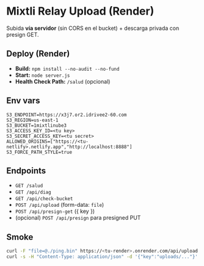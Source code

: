 
# Mixtli Relay Upload (Render)
Subida **vía servidor** (sin CORS en el bucket) + descarga privada con presign GET.

## Deploy (Render)
- **Build:** `npm install --no-audit --no-fund`
- **Start:** `node server.js`
- **Health Check Path:** `/salud` (opcional)

## Env vars
```
S3_ENDPOINT=https://x3j7.or2.idrivee2-60.com
S3_REGION=us-east-1
S3_BUCKET=1mixtlinube3
S3_ACCESS_KEY_ID=<tu key>
S3_SECRET_ACCESS_KEY=<tu secret>
ALLOWED_ORIGINS=["https://<tu-netlify>.netlify.app","http://localhost:8888"]
S3_FORCE_PATH_STYLE=true
```

## Endpoints
- `GET /salud`
- `GET /api/diag`
- `GET /api/check-bucket`
- `POST /api/upload` (form-data: `file`)
- `POST /api/presign-get` ({ key })
- (opcional) `POST /api/presign` para presigned PUT

## Smoke
```bash
curl -F "file=@./ping.bin" https://<tu-render>.onrender.com/api/upload
curl -s -H "Content-Type: application/json" -d '{"key":"uploads/..."}' https://<tu-render>.onrender.com/api/presign-get
```
